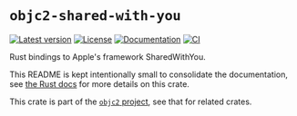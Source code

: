 # `objc2-shared-with-you`

[![Latest version](https://badgen.net/crates/v/objc2-shared-with-you)](https://crates.io/crates/objc2-shared-with-you)
[![License](https://badgen.net/badge/license/Zlib%20OR%20Apache-2.0%20OR%20MIT/blue)](../../LICENSE.md)
[![Documentation](https://docs.rs/objc2-shared-with-you/badge.svg)](https://docs.rs/objc2-shared-with-you/)
[![CI](https://github.com/madsmtm/objc2/actions/workflows/ci.yml/badge.svg)](https://github.com/madsmtm/objc2/actions/workflows/ci.yml)

Rust bindings to Apple's framework SharedWithYou.

This README is kept intentionally small to consolidate the documentation, see
[the Rust docs](https://docs.rs/objc2-shared-with-you/) for more details on this crate.

This crate is part of the [`objc2` project](https://github.com/madsmtm/objc2),
see that for related crates.
